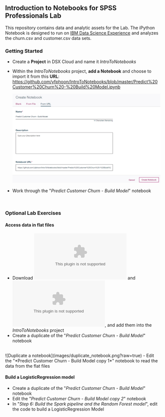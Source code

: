 ## Introduction to Notebooks for SPSS Professionals Lab
This repository contains data and analytic assets for the Lab. The iPython Notebook is designed to run on 
<a href="https://datascience.ibm.com" target="_blank">IBM Data Science Experience</a> and analyzes the churn.csv and customer.csv data sets.

### Getting Started
- Create a **Project** in DSX Cloud and name it *IntroToNotebooks*

- Within the *IntroToNotebooks* project, **add a Notebook** and choose to import it from this **URL**: 
  https://github.com/yfphoon/IntroToNotebooks/blob/master/Predict%20Customer%20Churn%20-%20Build%20Model.ipynb
  
  ![Add a notebook](images/create_notebook_URL.png?raw=true)
  
- Work through the "*Predict Customer Churn - Build Model*" notebook
<br/>

### Optional Lab Exercises

#### Access data in flat files
- Download ![churn.csv](data/churn.csv?raw=true) and ![customer.csv](data/customer.csv?raw=true), and add them into the *IntroToNotebooks* project
- Create a duplicate of the "*Predict Customer Churn - Build Model*" notebook
<br/>
![Duplicate a notebook](images/duplicate_notebook.png?raw=true)
- Edit the "*Predict Customer Churn - Build Model copy 1*" notebook to read the data from the flat files

#### Build a LogisticRegression model
- Create a duplicate of the "*Predict Customer Churn - Build Model*" notebook
- Edit the "*Predict Customer Churn - Build Model copy 2*" notebook
- In "*Step 6: Build the Spark pipeline and the Random Forest model*", edit the code to build a LogisticRegression Model
